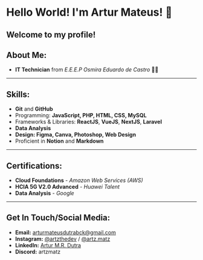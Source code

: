 # Hello World! I'm Artur Mateus! 👋  
Welcome to my profile!
---

## About Me:
- **IT Technician** from _E.E.E.P Osmira Eduardo de Castro_ 👨‍💻
---

## Skills:
- **Git** and **GitHub**  
- Programming: **JavaScript, PHP, HTML, CSS, MySQL**
- Frameworks & Libraries: **ReactJS**, **VueJS**, **NextJS**, **Laravel**  
- **Data Analysis**  
- **Design: Figma, Canva, Photoshop, Web Design** 
- Proficient in **Notion** and **Markdown**  
---

## Certifications:
- **Cloud Foundations** - _Amazon Web Services (AWS)_  
- **HCIA 5G V2.0 Advanced** - _Huawei Talent_  
- **Data Analysis** - _Google_  
---

## Get In Touch/Social Media:
- **Email:** [arturmateusdutrabck@gmail.com](mailto:arturmateusdutrabck@gmail.com)  
- **Instagram:** [@artzthedev](https://www.instagram.com/artzthedev) / [@artz.matz](https://www.instagram.com/artz.matz)  
- **LinkedIn:** [Artur M.R. Dutra](https://www.linkedin.com/in/artur-mateus-rabelo-dutra-a77445311/)  
- **Discord:** artzmatz  
